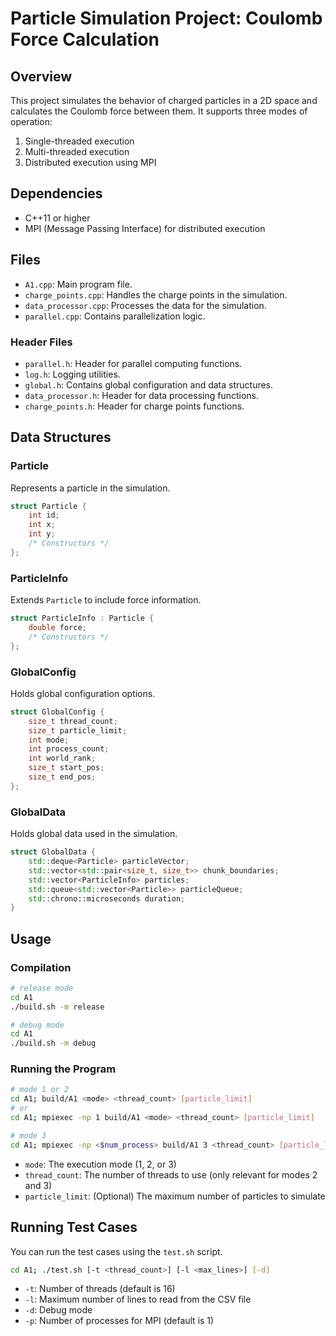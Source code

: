 # Particle Simulation Project: Coulomb Force Calculation

## Overview

This project simulates the behavior of charged particles in a 2D space and calculates the Coulomb force between them. It supports three modes of operation:

1. Single-threaded execution
2. Multi-threaded execution
3. Distributed execution using MPI

## Dependencies

- C++11 or higher
- MPI (Message Passing Interface) for distributed execution

## Files

- `A1.cpp`: Main program file.
- `charge_points.cpp`: Handles the charge points in the simulation.
- `data_processor.cpp`: Processes the data for the simulation.
- `parallel.cpp`: Contains parallelization logic.

### Header Files

- `parallel.h`: Header for parallel computing functions.
- `log.h`: Logging utilities.
- `global.h`: Contains global configuration and data structures.
- `data_processor.h`: Header for data processing functions.
- `charge_points.h`: Header for charge points functions.

## Data Structures

### Particle

Represents a particle in the simulation.

```cpp
struct Particle {
    int id;
    int x;
    int y;
    /* Constructors */
};
```

### ParticleInfo

Extends `Particle` to include force information.

```cpp
struct ParticleInfo : Particle {
    double force;
    /* Constructors */
};
```

### GlobalConfig

Holds global configuration options.

```cpp
struct GlobalConfig {
    size_t thread_count;
    size_t particle_limit;
    int mode;
    int process_count;
    int world_rank;
    size_t start_pos;
    size_t end_pos;
};
```

### GlobalData

Holds global data used in the simulation.

```cpp
struct GlobalData {
    std::deque<Particle> particleVector;
    std::vector<std::pair<size_t, size_t>> chunk_boundaries;
    std::vector<ParticleInfo> particles;
    std::queue<std::vector<Particle>> particleQueue;
    std::chrono::microseconds duration;
}
```

## Usage

### Compilation

```bash
# release mode
cd A1
./build.sh -m release
```

```bash
# debug mode
cd A1
./build.sh -m debug
```

### Running the Program

```bash
# mode 1 or 2
cd A1; build/A1 <mode> <thread_count> [particle_limit]
# or
cd A1; mpiexec -np 1 build/A1 <mode> <thread_count> [particle_limit]
```
```bash
# mode 3
cd A1; mpiexec -np <$num_process> build/A1 3 <thread_count> [particle_limit]
```

- `mode`: The execution mode (1, 2, or 3)
- `thread_count`: The number of threads to use (only relevant for modes 2 and 3)
- `particle_limit`: (Optional) The maximum number of particles to simulate

## Running Test Cases

You can run the test cases using the `test.sh` script.

```bash
cd A1; ./test.sh [-t <thread_count>] [-l <max_lines>] [-d]
```

- `-t`: Number of threads (default is 16)
- `-l`: Maximum number of lines to read from the CSV file
- `-d`: Debug mode
- `-p`: Number of processes for MPI (default is 1)
